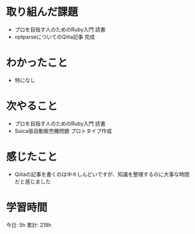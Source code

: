 # 取り組んだ課題 
+ プロを目指す人のためのRuby入門 読書 
+ optparseについてのQiita記事 完成
# わかったこと   
+ 特になし
# 次やること
+ プロを目指す人のためのRuby入門 読書 
+ Suica版自動販売機問題 プロトタイプ作成
# 感じたこと
+ Qiitaの記事を書くのは中々しんどいですが、知識を整理するのに大事な時間だと感じました
# 学習時間  
今日: 5h 
累計: 218h 


